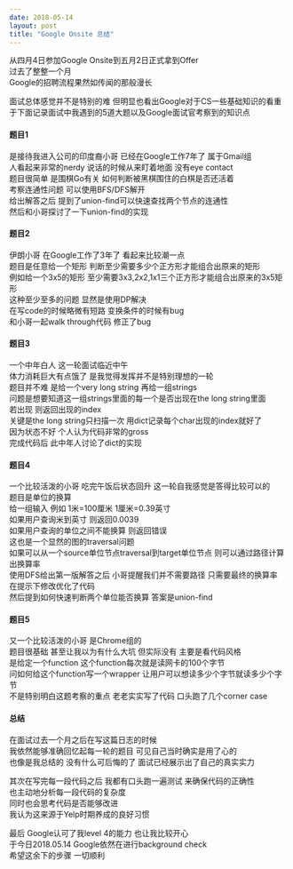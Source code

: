 ```yaml
---
date: 2018-05-14
layout: post
title: "Google Onsite 总结"
---
```


从四月4日参加Google Onsite到五月2日正式拿到Offer   
过去了整整一个月   
Google的招聘流程果然如传闻的那般漫长   

面试总体感觉并不是特别的难 但明显也看出Google对于CS一些基础知识的看重   
于下面记录面试中我遇到的5道大题以及Google面试官考察到的知识点   

<!--more-->

#### 题目1
是接待我进入公司的印度裔小哥 已经在Google工作7年了 属于Gmail组   
人看起来非常的nerdy 说话的时候从来盯着地面 没有eye contact   
题目很简单 是围棋Go有关 如何判断被黑棋围住的白棋是否还活着   
考察连通性问题 可以使用BFS/DFS解开   
给出解答之后 提到了union-find可以快速查找两个节点的连通性   
然后和小哥探讨了一下union-find的实现   

#### 题目2
伊朗小哥 在Google工作了3年了 看起来比较潮一点   
题目是任意给一个矩形 判断至少需要多少个正方形才能组合出原来的矩形   
例如给一个3x5的矩形 至少需要3x3,2x2,1x1三个正方形才能组合出原来的3x5矩形   
这种至少至多的问题 显然是使用DP解决   
在写code的时候略微有短路 变换条件的时候有bug    
和小哥一起walk through代码 修正了bug   

#### 题目3
一个中年白人 这一轮面试临近中午   
体力消耗巨大有点饿了 是我觉得发挥并不是特别理想的一轮   
题目并不难 是给一个very long string 再给一组strings   
问题是想要知道这一组strings里面的每一个是否出现在the long string里面   
若出现 则返回出现的index   
关键是the long string只扫描一次 用dict记录每个char出现的index就好了   
因为状态不好 个人认为代码非常的gross   
完成代码后 此中年人讨论了dict的实现   

#### 题目4
一个比较活泼的小哥 吃完午饭后状态回升 这一轮自我感觉是答得比较可以的   
题目是单位的换算   
给一组输入 例如 1米=100厘米 1厘米=0.39英寸   
如果用户查询米到英寸 则返回0.0039   
如果用户查询的单位之间不能换算 则返回错误   
这也是一个显然的图的traversal问题   
如果可以从一个source单位节点traversal到target单位节点 则可以通过路径计算出换算率   
使用DFS给出第一版解答之后 小哥提醒我们并不需要路径 只需要最终的换算率   
在提示下修改优化了代码   
然后提到如何快速判断两个单位能否换算 答案是union-find   

#### 题目5
又一个比较活泼的小哥 是Chrome组的   
题目很基础 甚至让我以为有什么大坑 但实际没有 主要是看代码风格   
是给定一个function 这个function每次就是读网卡的100个字节   
问如何给这个function写一个wrapper 让用户可以想读多少个字节就读多少个字节   
不是特别明白这题考察的重点 老老实实写了代码 口头跑了几个corner case   

#### 总结
在面试过去一个月之后在写这篇日志的时候   
我依然能够准确回忆起每一轮的题目 可见自己当时确实是用了心的   
也像是我总结的 没有什么可后悔的了 面试已经展示出了自己的真实实力   

其次在写完每一段代码之后 我都有口头跑一遍测试 来确保代码的正确性   
也主动地分析每一段代码的复杂度   
同时也会思考代码是否能够改进   
我认为这来源于Yelp时期养成的良好习惯   

最后 Google认可了我level 4的能力 也让我比较开心   
于今日2018.05.14 Google依然在进行background check   
希望这余下的步骤 一切顺利   
